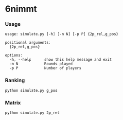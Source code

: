 # 6nimmt
### Usage
```
usage: simulate.py [-h] [-n N] [-p P] {2p_rel,g_pos}

positional arguments:
  {2p_rel,g_pos}

options:
  -h, --help      show this help message and exit
  -n N            Rounds played
  -p P            Number of players
```


### Ranking
`python simulate.py g_pos`

### Matrix
`python simulate.py 2p_rel`